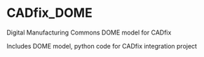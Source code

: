 # CADfix_DOME
Digital Manufacturing Commons DOME model for CADfix

Includes DOME model, python code for CADfix integration project
